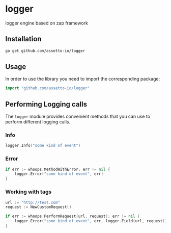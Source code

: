 # logger
logger engine based on zap framework

## Installation

```bash
go get github.com/assetto-io/logger
```

## Usage
In order to use the library you need to import the corresponding package:

```go
import "github.com/assetto-io/logger"
```

## Performing Logging calls
The ``logger`` module provides convenient methods that you can use to perform different logging calls.

### Info

```go
logger.Info("some kind of event")
```

### Error

```go
if err := whoops.MethodWithError; err != nil {
    logger.Error("some kind of event", err)
}
```

### Working with tags

```go
url := "http://test.com"
request := NewCustomRequest()

if err := whoops.PerformRequest(url, request); err != nil {
    logger.Error("some kind of event", err, logger.Field(url, request))
}
```
